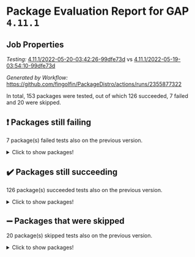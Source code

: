# Package Evaluation Report for GAP `4.11.1`

## Job Properties

*Testing:* [4.11.1/2022-05-20-03:42:26-99dfe73d](https://github.com/fingolfin/PackageDistro/blob/data/reports/4.11.1/2022-05-20-03:42:26-99dfe73d) vs [4.11.1/2022-05-19-03:54:10-99dfe73d](https://github.com/fingolfin/PackageDistro/blob/data/reports/4.11.1/2022-05-19-03:54:10-99dfe73d)

*Generated by Workflow:* https://github.com/fingolfin/PackageDistro/actions/runs/2355877322

In total, 153 packages were tested, out of which 126 succeeded, 7 failed and 20 were skipped.

## :exclamation: Packages still failing

7 package(s) failed tests also on the previous version.
<details><summary>Click to show packages!</summary>

- fining 1.4.1 [(failure)](https://github.com/fingolfin/PackageDistro/runs/6518456838?check_suite_focus=true)
- francy 1.2.4 [(failure)](https://github.com/fingolfin/PackageDistro/runs/6518457221?check_suite_focus=true)
- hap 1.39 [(failure)](https://github.com/fingolfin/PackageDistro/runs/6518457909?check_suite_focus=true)
- normalizinterface 1.3.2 [(failure)](https://github.com/fingolfin/PackageDistro/runs/6518459166?check_suite_focus=true)
- packagemanager 1.2 [(failure)](https://github.com/fingolfin/PackageDistro/runs/6518459411?check_suite_focus=true)
- recog 1.3.2 [(failure)](https://github.com/fingolfin/PackageDistro/runs/6518460091?check_suite_focus=true)
- semigroups 4.0.0 [(failure)](https://github.com/fingolfin/PackageDistro/runs/6518460456?check_suite_focus=true)
</details>

## :heavy_check_mark: Packages still succeeding

126 package(s) succeeded tests also on the previous version.
<details><summary>Click to show packages!</summary>

- ace 5.4 [(success)](https://github.com/fingolfin/PackageDistro/runs/6518455081?check_suite_focus=true)
- aclib 1.3.2 [(success)](https://github.com/fingolfin/PackageDistro/runs/6518455122?check_suite_focus=true)
- agt 0.2 [(success)](https://github.com/fingolfin/PackageDistro/runs/6518455151?check_suite_focus=true)
- alnuth 3.2.1 [(success)](https://github.com/fingolfin/PackageDistro/runs/6518455186?check_suite_focus=true)
- anupq 3.2.6 [(success)](https://github.com/fingolfin/PackageDistro/runs/6518455225?check_suite_focus=true)
- atlasrep 2.1.2 [(success)](https://github.com/fingolfin/PackageDistro/runs/6518455263?check_suite_focus=true)
- autodoc 2022.03.10 [(success)](https://github.com/fingolfin/PackageDistro/runs/6518455297?check_suite_focus=true)
- automata 1.15 [(success)](https://github.com/fingolfin/PackageDistro/runs/6518455329?check_suite_focus=true)
- automgrp 1.3.2 [(success)](https://github.com/fingolfin/PackageDistro/runs/6518455382?check_suite_focus=true)
- autpgrp 1.10.2 [(success)](https://github.com/fingolfin/PackageDistro/runs/6518455416?check_suite_focus=true)
- cap 2022.05-05 [(success)](https://github.com/fingolfin/PackageDistro/runs/6518455453?check_suite_focus=true)
- caratinterface 2.3.3 [(success)](https://github.com/fingolfin/PackageDistro/runs/6518455484?check_suite_focus=true)
- cddinterface 2020.06.24 [(success)](https://github.com/fingolfin/PackageDistro/runs/6518455524?check_suite_focus=true)
- circle 1.6.5 [(success)](https://github.com/fingolfin/PackageDistro/runs/6518455550?check_suite_focus=true)
- classicpres 1.22 [(success)](https://github.com/fingolfin/PackageDistro/runs/6518455581?check_suite_focus=true)
- cohomolo 1.6.10 [(success)](https://github.com/fingolfin/PackageDistro/runs/6518455614?check_suite_focus=true)
- congruence 1.2.4 [(success)](https://github.com/fingolfin/PackageDistro/runs/6518455646?check_suite_focus=true)
- corelg 1.56 [(success)](https://github.com/fingolfin/PackageDistro/runs/6518455680?check_suite_focus=true)
- crime 1.6 [(success)](https://github.com/fingolfin/PackageDistro/runs/6518455741?check_suite_focus=true)
- crisp 1.4.5 [(success)](https://github.com/fingolfin/PackageDistro/runs/6518455804?check_suite_focus=true)
- crypting 0.10 [(success)](https://github.com/fingolfin/PackageDistro/runs/6518455893?check_suite_focus=true)
- cryst 4.1.24 [(success)](https://github.com/fingolfin/PackageDistro/runs/6518455993?check_suite_focus=true)
- crystcat 1.1.9 [(success)](https://github.com/fingolfin/PackageDistro/runs/6518456083?check_suite_focus=true)
- ctbllib 1.3.4 [(success)](https://github.com/fingolfin/PackageDistro/runs/6518456143?check_suite_focus=true)
- cubefree 1.19 [(success)](https://github.com/fingolfin/PackageDistro/runs/6518456190?check_suite_focus=true)
- curlinterface 2.2.2 [(success)](https://github.com/fingolfin/PackageDistro/runs/6518456233?check_suite_focus=true)
- cvec 2.7.5 [(success)](https://github.com/fingolfin/PackageDistro/runs/6518456267?check_suite_focus=true)
- datastructures 0.2.7 [(success)](https://github.com/fingolfin/PackageDistro/runs/6518456305?check_suite_focus=true)
- deepthought 1.0.5 [(success)](https://github.com/fingolfin/PackageDistro/runs/6518456345?check_suite_focus=true)
- design 1.7 [(success)](https://github.com/fingolfin/PackageDistro/runs/6518456388?check_suite_focus=true)
- difsets 2.3.1 [(success)](https://github.com/fingolfin/PackageDistro/runs/6518456427?check_suite_focus=true)
- digraphs 1.5.2 [(success)](https://github.com/fingolfin/PackageDistro/runs/6518456472?check_suite_focus=true)
- edim 1.3.5 [(success)](https://github.com/fingolfin/PackageDistro/runs/6518456520?check_suite_focus=true)
- example 4.3.1 [(success)](https://github.com/fingolfin/PackageDistro/runs/6518456567?check_suite_focus=true)
- factint 1.6.3 [(success)](https://github.com/fingolfin/PackageDistro/runs/6518456624?check_suite_focus=true)
- ferret 1.0.7 [(success)](https://github.com/fingolfin/PackageDistro/runs/6518456684?check_suite_focus=true)
- fga 1.4.0 [(success)](https://github.com/fingolfin/PackageDistro/runs/6518456787?check_suite_focus=true)
- float 1.0.3 [(success)](https://github.com/fingolfin/PackageDistro/runs/6518456914?check_suite_focus=true)
- format 1.4.3 [(success)](https://github.com/fingolfin/PackageDistro/runs/6518456984?check_suite_focus=true)
- forms 1.2.7 [(success)](https://github.com/fingolfin/PackageDistro/runs/6518457053?check_suite_focus=true)
- fplsa 1.2.5 [(success)](https://github.com/fingolfin/PackageDistro/runs/6518457091?check_suite_focus=true)
- fr 2.4.8 [(success)](https://github.com/fingolfin/PackageDistro/runs/6518457155?check_suite_focus=true)
- fwtree 1.3 [(success)](https://github.com/fingolfin/PackageDistro/runs/6518457267?check_suite_focus=true)
- gbnp 1.0.5 [(success)](https://github.com/fingolfin/PackageDistro/runs/6518457332?check_suite_focus=true)
- generalizedmorphismsforcap 2022.05-01 [(success)](https://github.com/fingolfin/PackageDistro/runs/6518457396?check_suite_focus=true)
- genss 1.6.6 [(success)](https://github.com/fingolfin/PackageDistro/runs/6518457473?check_suite_focus=true)
- gradedringforhomalg 2022.03-01 [(success)](https://github.com/fingolfin/PackageDistro/runs/6518457522?check_suite_focus=true)
- grape 4.8.5 [(success)](https://github.com/fingolfin/PackageDistro/runs/6518457599?check_suite_focus=true)
- groupoids 1.69 [(success)](https://github.com/fingolfin/PackageDistro/runs/6518457677?check_suite_focus=true)
- grpconst 2.6.2 [(success)](https://github.com/fingolfin/PackageDistro/runs/6518457737?check_suite_focus=true)
- guarana 0.96.3 [(success)](https://github.com/fingolfin/PackageDistro/runs/6518457780?check_suite_focus=true)
- guava 3.16 [(success)](https://github.com/fingolfin/PackageDistro/runs/6518457841?check_suite_focus=true)
- hapcryst 0.1.14 [(success)](https://github.com/fingolfin/PackageDistro/runs/6518457960?check_suite_focus=true)
- hecke 1.5.3 [(success)](https://github.com/fingolfin/PackageDistro/runs/6518458007?check_suite_focus=true)
- help 3.5 [(success)](https://github.com/fingolfin/PackageDistro/runs/6518458051?check_suite_focus=true)
- idrel 2.43 [(success)](https://github.com/fingolfin/PackageDistro/runs/6518458095?check_suite_focus=true)
- images 1.3.1 [(success)](https://github.com/fingolfin/PackageDistro/runs/6518458141?check_suite_focus=true)
- intpic 0.2.4 [(success)](https://github.com/fingolfin/PackageDistro/runs/6518458183?check_suite_focus=true)
- io 4.7.2 [(success)](https://github.com/fingolfin/PackageDistro/runs/6518458223?check_suite_focus=true)
- irredsol 1.4.3 [(success)](https://github.com/fingolfin/PackageDistro/runs/6518458263?check_suite_focus=true)
- json 2.1.0 [(success)](https://github.com/fingolfin/PackageDistro/runs/6518458305?check_suite_focus=true)
- jupyterkernel 1.4.1 [(success)](https://github.com/fingolfin/PackageDistro/runs/6518458357?check_suite_focus=true)
- jupyterviz 1.5.1 [(success)](https://github.com/fingolfin/PackageDistro/runs/6518458408?check_suite_focus=true)
- kan 1.34 [(success)](https://github.com/fingolfin/PackageDistro/runs/6518458451?check_suite_focus=true)
- kbmag 1.5.9 [(success)](https://github.com/fingolfin/PackageDistro/runs/6518458494?check_suite_focus=true)
- laguna 3.9.5 [(success)](https://github.com/fingolfin/PackageDistro/runs/6518458541?check_suite_focus=true)
- liealgdb 2.2.1 [(success)](https://github.com/fingolfin/PackageDistro/runs/6518458583?check_suite_focus=true)
- liepring 2.6 [(success)](https://github.com/fingolfin/PackageDistro/runs/6518458622?check_suite_focus=true)
- liering 2.4.2 [(success)](https://github.com/fingolfin/PackageDistro/runs/6518458650?check_suite_focus=true)
- linearalgebraforcap 2022.05-03 [(success)](https://github.com/fingolfin/PackageDistro/runs/6518458686?check_suite_focus=true)
- loops 3.4.1 [(success)](https://github.com/fingolfin/PackageDistro/runs/6518458726?check_suite_focus=true)
- lpres 1.0.3 [(success)](https://github.com/fingolfin/PackageDistro/runs/6518458771?check_suite_focus=true)
- majoranaalgebras 1.4 [(success)](https://github.com/fingolfin/PackageDistro/runs/6518458803?check_suite_focus=true)
- mapclass 1.4.5 [(success)](https://github.com/fingolfin/PackageDistro/runs/6518458857?check_suite_focus=true)
- matgrp 0.64 [(success)](https://github.com/fingolfin/PackageDistro/runs/6518458899?check_suite_focus=true)
- modisom 2.5.2 [(success)](https://github.com/fingolfin/PackageDistro/runs/6518458935?check_suite_focus=true)
- modulepresentationsforcap 2022.05-02 [(success)](https://github.com/fingolfin/PackageDistro/runs/6518458969?check_suite_focus=true)
- monoidalcategories 2022.05-02 [(success)](https://github.com/fingolfin/PackageDistro/runs/6518458993?check_suite_focus=true)
- nconvex 2020.11-04 [(success)](https://github.com/fingolfin/PackageDistro/runs/6518459035?check_suite_focus=true)
- nilmat 1.4.1 [(success)](https://github.com/fingolfin/PackageDistro/runs/6518459091?check_suite_focus=true)
- nock 1.5 [(success)](https://github.com/fingolfin/PackageDistro/runs/6518459126?check_suite_focus=true)
- nq 2.5.8 [(success)](https://github.com/fingolfin/PackageDistro/runs/6518459207?check_suite_focus=true)
- numericalsgps 1.3.0 [(success)](https://github.com/fingolfin/PackageDistro/runs/6518459276?check_suite_focus=true)
- openmath 11.5.1 [(success)](https://github.com/fingolfin/PackageDistro/runs/6518459332?check_suite_focus=true)
- orb 4.8.4 [(success)](https://github.com/fingolfin/PackageDistro/runs/6518459370?check_suite_focus=true)
- patternclass 2.4.2 [(success)](https://github.com/fingolfin/PackageDistro/runs/6518459463?check_suite_focus=true)
- permut 2.0.4 [(success)](https://github.com/fingolfin/PackageDistro/runs/6518459512?check_suite_focus=true)
- polenta 1.3.10 [(success)](https://github.com/fingolfin/PackageDistro/runs/6518459558?check_suite_focus=true)
- polymaking 0.8.6 [(success)](https://github.com/fingolfin/PackageDistro/runs/6518459608?check_suite_focus=true)
- primgrp 3.4.2 [(success)](https://github.com/fingolfin/PackageDistro/runs/6518459658?check_suite_focus=true)
- profiling 2.5.0 [(success)](https://github.com/fingolfin/PackageDistro/runs/6518459703?check_suite_focus=true)
- qpa 1.33 [(success)](https://github.com/fingolfin/PackageDistro/runs/6518459758?check_suite_focus=true)
- quagroup 1.8.3 [(success)](https://github.com/fingolfin/PackageDistro/runs/6518459815?check_suite_focus=true)
- radiroot 2.9 [(success)](https://github.com/fingolfin/PackageDistro/runs/6518459862?check_suite_focus=true)
- rcwa 4.6.4 [(success)](https://github.com/fingolfin/PackageDistro/runs/6518459941?check_suite_focus=true)
- rds 1.8 [(success)](https://github.com/fingolfin/PackageDistro/runs/6518460009?check_suite_focus=true)
- repndecomp 1.2.1 [(success)](https://github.com/fingolfin/PackageDistro/runs/6518460149?check_suite_focus=true)
- repsn 3.1.0 [(success)](https://github.com/fingolfin/PackageDistro/runs/6518460247?check_suite_focus=true)
- resclasses 4.7.2 [(success)](https://github.com/fingolfin/PackageDistro/runs/6518460338?check_suite_focus=true)
- scscp 2.3.1 [(success)](https://github.com/fingolfin/PackageDistro/runs/6518460387?check_suite_focus=true)
- sglppow 2.2 [(success)](https://github.com/fingolfin/PackageDistro/runs/6518460538?check_suite_focus=true)
- sgpviz 0.999.5 [(success)](https://github.com/fingolfin/PackageDistro/runs/6518460627?check_suite_focus=true)
- simpcomp 2.1.14 [(success)](https://github.com/fingolfin/PackageDistro/runs/6518460692?check_suite_focus=true)
- singular 2020.12.18 [(success)](https://github.com/fingolfin/PackageDistro/runs/6518460758?check_suite_focus=true)
- sla 1.5.3 [(success)](https://github.com/fingolfin/PackageDistro/runs/6518460851?check_suite_focus=true)
- smallgrp 1.5 [(success)](https://github.com/fingolfin/PackageDistro/runs/6518460913?check_suite_focus=true)
- smallsemi 0.6.13 [(success)](https://github.com/fingolfin/PackageDistro/runs/6518460963?check_suite_focus=true)
- sonata 2.9.4 [(success)](https://github.com/fingolfin/PackageDistro/runs/6518461013?check_suite_focus=true)
- sophus 1.25 [(success)](https://github.com/fingolfin/PackageDistro/runs/6518461066?check_suite_focus=true)
- spinsym 1.5.2 [(success)](https://github.com/fingolfin/PackageDistro/runs/6518461118?check_suite_focus=true)
- symbcompcc 1.3.2 [(success)](https://github.com/fingolfin/PackageDistro/runs/6518461181?check_suite_focus=true)
- thelma 1.3 [(success)](https://github.com/fingolfin/PackageDistro/runs/6518461257?check_suite_focus=true)
- tomlib 1.2.9 [(success)](https://github.com/fingolfin/PackageDistro/runs/6518461316?check_suite_focus=true)
- toric 1.9.5 [(success)](https://github.com/fingolfin/PackageDistro/runs/6518461404?check_suite_focus=true)
- transgrp 3.6.2 [(success)](https://github.com/fingolfin/PackageDistro/runs/6518461460?check_suite_focus=true)
- ugaly 4.0.2 [(success)](https://github.com/fingolfin/PackageDistro/runs/6518461522?check_suite_focus=true)
- unipot 1.5 [(success)](https://github.com/fingolfin/PackageDistro/runs/6518461592?check_suite_focus=true)
- unitlib 4.1.0 [(success)](https://github.com/fingolfin/PackageDistro/runs/6518461653?check_suite_focus=true)
- utils 0.72 [(success)](https://github.com/fingolfin/PackageDistro/runs/6518461717?check_suite_focus=true)
- uuid 0.7 [(success)](https://github.com/fingolfin/PackageDistro/runs/6518461784?check_suite_focus=true)
- walrus 0.9991 [(success)](https://github.com/fingolfin/PackageDistro/runs/6518461854?check_suite_focus=true)
- wedderga 4.10.2 [(success)](https://github.com/fingolfin/PackageDistro/runs/6518461917?check_suite_focus=true)
- xmod 2.88 [(success)](https://github.com/fingolfin/PackageDistro/runs/6518461991?check_suite_focus=true)
- xmodalg 1.22 [(success)](https://github.com/fingolfin/PackageDistro/runs/6518462061?check_suite_focus=true)
- yangbaxter 0.10.0 [(success)](https://github.com/fingolfin/PackageDistro/runs/6518462175?check_suite_focus=true)
- zeromqinterface 0.13 [(success)](https://github.com/fingolfin/PackageDistro/runs/6518462263?check_suite_focus=true)
</details>

## :heavy_minus_sign: Packages that were skipped

20 package(s) skipped tests also on the previous version.
<details><summary>Click to show packages!</summary>

- 4ti2interface 2022.03-01 [(skipped)](https://github.com/fingolfin/PackageDistro/runs/6518400435?check_suite_focus=true)
- browse 1.8.14 [(skipped)](https://github.com/fingolfin/PackageDistro/runs/6518400435?check_suite_focus=true)
- examplesforhomalg 2022.03-01 [(skipped)](https://github.com/fingolfin/PackageDistro/runs/6518400435?check_suite_focus=true)
- gapdoc 1.6.5 [(skipped)](https://github.com/fingolfin/PackageDistro/runs/6518400435?check_suite_focus=true)
- gauss 2022.03-01 [(skipped)](https://github.com/fingolfin/PackageDistro/runs/6518400435?check_suite_focus=true)
- gaussforhomalg 2022.03-01 [(skipped)](https://github.com/fingolfin/PackageDistro/runs/6518400435?check_suite_focus=true)
- gradedmodules 2022.03-01 [(skipped)](https://github.com/fingolfin/PackageDistro/runs/6518400435?check_suite_focus=true)
- homalg 2022.03-01 [(skipped)](https://github.com/fingolfin/PackageDistro/runs/6518400435?check_suite_focus=true)
- homalgtocas 2022.03-01 [(skipped)](https://github.com/fingolfin/PackageDistro/runs/6518400435?check_suite_focus=true)
- io_forhomalg 2022.03-01 [(skipped)](https://github.com/fingolfin/PackageDistro/runs/6518400435?check_suite_focus=true)
- itc 1.5.1 [(skipped)](https://github.com/fingolfin/PackageDistro/runs/6518400435?check_suite_focus=true)
- localizeringforhomalg 2022.03-01 [(skipped)](https://github.com/fingolfin/PackageDistro/runs/6518400435?check_suite_focus=true)
- matricesforhomalg 2022.04-01 [(skipped)](https://github.com/fingolfin/PackageDistro/runs/6518400435?check_suite_focus=true)
- modules 2022.03-01 [(skipped)](https://github.com/fingolfin/PackageDistro/runs/6518400435?check_suite_focus=true)
- polycyclic 2.16 [(skipped)](https://github.com/fingolfin/PackageDistro/runs/6518400435?check_suite_focus=true)
- ringsforhomalg 2022.04-01 [(skipped)](https://github.com/fingolfin/PackageDistro/runs/6518400435?check_suite_focus=true)
- sco 2022.03-01 [(skipped)](https://github.com/fingolfin/PackageDistro/runs/6518400435?check_suite_focus=true)
- toolsforhomalg 2022.04-03 [(skipped)](https://github.com/fingolfin/PackageDistro/runs/6518400435?check_suite_focus=true)
- toricvarieties 2022.03.23 [(skipped)](https://github.com/fingolfin/PackageDistro/runs/6518400435?check_suite_focus=true)
- xgap 4.31 [(skipped)](https://github.com/fingolfin/PackageDistro/runs/6518400435?check_suite_focus=true)
</details>

